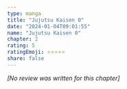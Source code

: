 ```yaml
---
type: manga
title: "Jujutsu Kaisen 0"
date: "2024-01-04T09:01:55"
name: "Jujutsu Kaisen 0"
chapter: 2
rating: 5
ratingEmoji: ⭐️⭐️⭐️⭐️⭐️
share: false
---
```


*[No review was written for this chapter]*
